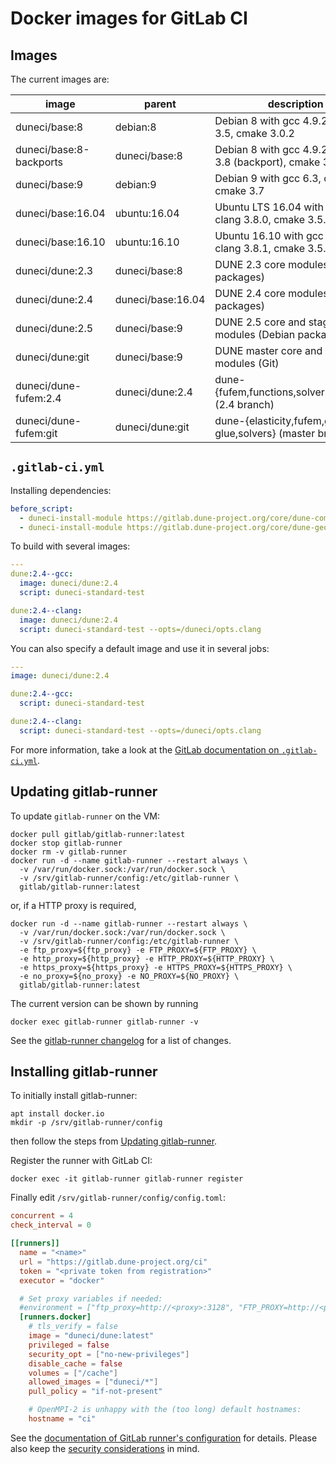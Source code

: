 Docker images for GitLab CI
===========================

Images
------

The current images are:

| image                    | parent            | description                                                |
|--------------------------|-------------------|------------------------------------------------------------|
| duneci/base:8            | debian:8          | Debian 8 with gcc 4.9.2, clang 3.5, cmake 3.0.2            |
| duneci/base:8-backports  | duneci/base:8     | Debian 8 with gcc 4.9.2, clang 3.8 (backport), cmake 3.0.2 |
| duneci/base:9            | debian:9          | Debian 9 with gcc 6.3, clang 3.8, cmake 3.7                |
| duneci/base:16.04        | ubuntu:16.04      | Ubuntu LTS 16.04 with gcc 5.4.0, clang 3.8.0, cmake 3.5.1  |
| duneci/base:16.10        | ubuntu:16.10      | Ubuntu 16.10 with gcc 6.2.0, clang 3.8.1, cmake 3.5.2      |
| duneci/dune:2.3          | duneci/base:8     | DUNE 2.3 core modules (Debian packages)                    |
| duneci/dune:2.4          | duneci/base:16.04 | DUNE 2.4 core modules (Debian packages)                    |
| duneci/dune:2.5          | duneci/base:9     | DUNE 2.5 core and staging modules (Debian packages)        |
| duneci/dune:git          | duneci/base:9     | DUNE master core and staging modules (Git)                 |
| duneci/dune-fufem:2.4    | duneci/dune:2.4   | dune-{fufem,functions,solvers,typetree} (2.4 branch)       |
| duneci/dune-fufem:git    | duneci/dune:git   | dune-{elasticity,fufem,grid-glue,solvers} (master branch)  |

`.gitlab-ci.yml`
----------------

Installing dependencies:
```yaml
before_script:
  - duneci-install-module https://gitlab.dune-project.org/core/dune-common.git
  - duneci-install-module https://gitlab.dune-project.org/core/dune-geometry.git
```

To build with several images:
```yaml
---
dune:2.4--gcc:
  image: duneci/dune:2.4
  script: duneci-standard-test

dune:2.4--clang:
  image: duneci/dune:2.4
  script: duneci-standard-test --opts=/duneci/opts.clang
```

You can also specify a default image and use it in several jobs:

```yaml
---
image: duneci/dune:2.4

dune:2.4--gcc:
  script: duneci-standard-test

dune:2.4--clang:
  script: duneci-standard-test --opts=/duneci/opts.clang
```

For more information, take a look at the [GitLab documentation on `.gitlab-ci.yml`](https://docs.gitlab.com/ce/ci/yaml/README.html).

Updating gitlab-runner
----------------------

To update `gitlab-runner` on the VM:

```shell
docker pull gitlab/gitlab-runner:latest
docker stop gitlab-runner
docker rm -v gitlab-runner
docker run -d --name gitlab-runner --restart always \
  -v /var/run/docker.sock:/var/run/docker.sock \
  -v /srv/gitlab-runner/config:/etc/gitlab-runner \
  gitlab/gitlab-runner:latest
```
or, if a HTTP proxy is required,
```shell
docker run -d --name gitlab-runner --restart always \
  -v /var/run/docker.sock:/var/run/docker.sock \
  -v /srv/gitlab-runner/config:/etc/gitlab-runner \
  -e ftp_proxy=${ftp_proxy} -e FTP_PROXY=${FTP_PROXY} \
  -e http_proxy=${http_proxy} -e HTTP_PROXY=${HTTP_PROXY} \
  -e https_proxy=${https_proxy} -e HTTPS_PROXY=${HTTPS_PROXY} \
  -e no_proxy=${no_proxy} -e NO_PROXY=${NO_PROXY} \
  gitlab/gitlab-runner:latest
```

The current version can be shown by running

```shell
docker exec gitlab-runner gitlab-runner -v
```

See the [gitlab-runner changelog][] for a list of changes.

  [gitlab-runner changelog]: https://gitlab.com/gitlab-org/gitlab-ci-multi-runner/blob/master/CHANGELOG.md

Installing gitlab-runner
------------------------

To initially install gitlab-runner:

```shell
apt install docker.io
mkdir -p /srv/gitlab-runner/config
```
then follow the steps from [Updating gitlab-runner](#updating-gitlab-runner).

Register the runner with GitLab CI:
```shell
docker exec -it gitlab-runner gitlab-runner register
```

Finally edit `/srv/gitlab-runner/config/config.toml`:
```TOML
concurrent = 4
check_interval = 0

[[runners]]
  name = "<name>"
  url = "https://gitlab.dune-project.org/ci"
  token = "<private token from registration>"
  executor = "docker"

  # Set proxy variables if needed:
  #environment = ["ftp_proxy=http://<proxy>:3128", "FTP_PROXY=http://<proxy>:3128", "http_proxy=http://<proxy>:3128", "HTTP_PROXY=http://<proxy>:3128", "https_proxy=http://<proxy>:3128", "HTTPS_PROXY=http://<proxy>:3128", "no_proxy=127.0.0.1, localhost", "NO_PROXY=127.0.0.1, localhost"]
  [runners.docker]
    # tls_verify = false
    image = "duneci/dune:latest"
    privileged = false
    security_opt = ["no-new-privileges"]
    disable_cache = false
    volumes = ["/cache"]
    allowed_images = ["duneci/*"]
    pull_policy = "if-not-present"

    # OpenMPI-2 is unhappy with the (too long) default hostnames:
    hostname = "ci"
```
See the [documentation of GitLab runner's configuration](https://docs.gitlab.com/runner/configuration/advanced-configuration.html) for details.
Please also keep the [security considerations](https://docs.gitlab.com/runner/security/index.html) in mind.
